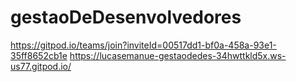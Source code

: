 # gestaoDeDesenvolvedores

https://gitpod.io/teams/join?inviteId=00517dd1-bf0a-458a-93e1-35ff8652cb1e
https://lucasemanue-gestaodedes-34hwttkld5x.ws-us77.gitpod.io/

